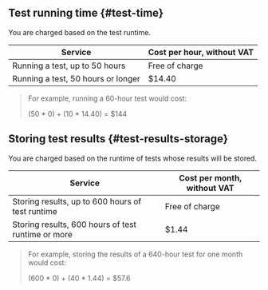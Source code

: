 ## Test running time {#test-time}

You are charged based on the test runtime.

| Service                            | Cost per hour, without VAT |
| -----------------------------------| ---------------------------|
| Running a test, up to 50 hours     | Free of charge             |
| Running a test, 50 hours or longer | $14.40                     |

> For example, running a 60-hour test would cost:
>
> (50 * 0) + (10 * 14.40) = $144

## Storing test results {#test-results-storage}

You are charged based on the runtime of tests whose results will be stored.

| Service                                            | Cost per month, without VAT |
| ---------------------------------------------------| ----------------------------|
| Storing results, up to 600 hours of test runtime   | Free of charge              |
| Storing results, 600 hours of test runtime or more | $1.44                       |

> For example, storing the results of a 640-hour test for one month would cost:
>
> (600 * 0) + (40 * 1.44) = $57.6
